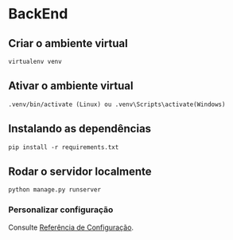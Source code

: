# BackEnd

## Criar o ambiente virtual
```
virtualenv venv 
```

## Ativar o ambiente virtual
```
.venv/bin/activate (Linux) ou .venv\Scripts\activate(Windows)
```

## Instalando as dependências
```
pip install -r requirements.txt
```

## Rodar o servidor localmente
```
python manage.py runserver
```

### Personalizar configuração
Consulte [Referência de Configuração](https://docs.djangoproject.com/en/4.1/topics/settings/).